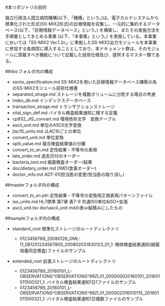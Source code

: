 #本リポジトリの目的

独立行政法人国立病院機構(以下、「機構」という。)は、電子カルテシステムから標準化された形式(SS-MIX2形式)の診療情報を収集し、一元的に集約するデータベース(以下、「診療情報データベース」という。) を構築し、またその実施方法を手順書としてまとめる事業 (以下、「本事業」という。) を実施している。本事業においては「SS-MIX2 Ver.1.2c」に準拠したSS-MIX2出力モジュールを本事業に参加する各病院に導入することとしており、本ドキュメント群は、そのモジュールに搭載すべき機能について記載した技術仕様及び、提供するマスター類である。

##docフォルダ内の構成
* ssmix_specification.md SS-MIX2を用いた診療情報データベース構築の為のSS-MIX2モジュール技術仕様書
* separated_strage.md ストレージを複数ボリュームに分割する場合の考慮
* index_db.md インデックスデータベース
* transaction_strage.md トランザクションストレージ
* vital_sign_def.md  バイタル検査結果通知に関する定義
* cp932_JIS_convart.md  環境依存文字　変換テーブル
* ascii_unit.md 単位のASCII文字変換
* jlac10_units.md JLAC10ごとの単位
* convert_unit.md 単位変換
* split_value.md 複合検査結果値の分離
* convert_to_sn.md 定性結果・不等号の表現
* late_order.md 過去日付のオーダー
* bacteria_test.md 細菌検査オーダー/結果
* doc/dietary_order.md OMD(食事オーダー)
* doctor_info.md ADT-01(担当医の変更/担当医の取り消し)

##masterフォルダ内の構成
* convert_to_sn.ptn 定性結果・不等号の変換用正規表現パターンファイル
* iso_units.md HL7標準 第7章 表7-9 共通ISO単位&ISO+拡張
* ascii_unit.tsv doc\ascii_unit.mdの表ｗ縦積みにしたもの

##sampleフォルダ内の構成
* standard_root 標準化ストレージのルートディレクトリ
    * 0123456789_20080126_OML-11_081251234567800_200802031630123_01_1: 検体検査結果通知(細菌培養同定検査)ファイルのサンプル

* extended_root 拡張ストレージのルートディレクトリ
    * 0123456789_20160101_L-OBSERVATIONS^OBSERVATIONS^99ZL01_000000020160101_201601011500321_1: バイタル検査結果通知1日1ファイルのサンプル
    * 0123456789_20160101_L-OBSERVATIONS^OBSERVATIONS^99ZL01_000002016010115_201601011500321_1: バイタル検査結果通知1日複数ファイルのサンプル
